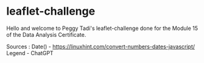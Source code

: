 # leaflet-challenge

Hello and welcome to Peggy Tadi's leaflet-challenge done for the Module 15 of the Data Analysis Certificate.

Sources : 
Date() - https://linuxhint.com/convert-numbers-dates-javascript/
Legend - ChatGPT